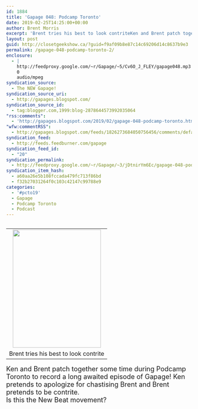 ```yaml
---
id: 1884
title: 'Gapage 048: Podcamp Toronto'
date: 2019-02-25T14:25:00+00:00
author: Brent Morris
excerpt: 'Brent tries his best to look contriteKen and Brent patch together some time during Podcamp Toronto to record a long awaited episode of Gapage! Ken pretends to apologize for&nbsp;chastising Brent and Brent pretends to be contrite.Is this the New Beat&amp;nb...'
layout: post
guid: http://closetgeekshow.ca/?guid=f9af09b8e87c14c69206d14c8637b9e3
permalink: /gapage-048-podcamp-toronto-2/
enclosure:
  - |
    http://feedproxy.google.com/~r/Gapage/~5/Cv6O_J_FLEY/gapage048.mp3
    0
    audio/mpeg
syndication_source:
  - The NEW Gapage!
syndication_source_uri:
  - http://gapages.blogspot.com/
syndication_source_id:
  - tag:blogger.com,1999:blog-2878644573992035064
"rss:comments":
  - 'http://gapages.blogspot.com/2019/02/gapage-048-podcamp-toronto.html#comment-form'
"wfw:commentRSS":
  - http://gapages.blogspot.com/feeds/1826273684050756456/comments/default
syndication_feed:
  - http://feeds.feedburner.com/gapage
syndication_feed_id:
  - "20"
syndication_permalink:
  - http://feedproxy.google.com/~r/Gapage/~3/jDtnirYm6Ec/gapage-048-podcamp-toronto.html
syndication_item_hash:
  - a60aa26e5b108fccada479fc713f86bd
  - f32b27031264f0c103c42147c99788e9
categories:
  - '#pcto19'
  - Gapage
  - Podcamp Toronto
  - Podcast
---
```

<table align="center" cellpadding="0" cellspacing="0" class="tr-caption-container" style="float: left; margin-right: 1em; text-align: left;">
  <tr>
    <td style="text-align: center;">
      <a href="https://2.bp.blogspot.com/-tG1bRzBlPZY/XHP6EIDapQI/AAAAAAAADew/dqTBu0f2RakBEmj2xn0wu-r4TT6BbVhbQCLcBGAs/s1600/BrentSorry.jpg" imageanchor="1" style="margin-left: auto; margin-right: auto;"><img border="0" data-original-height="1600" data-original-width="1199" height="320" src="https://2.bp.blogspot.com/-tG1bRzBlPZY/XHP6EIDapQI/AAAAAAAADew/dqTBu0f2RakBEmj2xn0wu-r4TT6BbVhbQCLcBGAs/s320/BrentSorry.jpg" width="239" /></a>
    </td>
  </tr>
  
  <tr>
    <td class="tr-caption" style="text-align: center;">
      Brent tries his best to look contrite
    </td>
  </tr>
</table>

<span style="font-size: large;">Ken and Brent patch together some time during Podcamp Toronto to record a long awaited episode of Gapage! Ken pretends to apologize for&nbsp;chastising Brent and Brent pretends to be contrite.</span>  
<span style="font-size: large;">Is this the New Beat&nbsp;movement?</span><img src="http://feeds.feedburner.com/~r/Gapage/~4/jDtnirYm6Ec" height="1" width="1" alt="" />